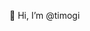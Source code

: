 👋 Hi, I’m @timogi

<!---
timogi/timogi is a ✨ special ✨ repository because its `README.md` (this file) appears on your GitHub profile.
You can click the Preview link to take a look at your changes.
--->
